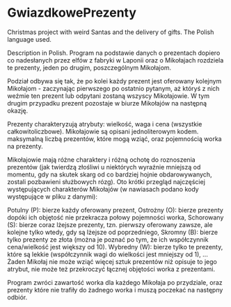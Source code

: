 # GwiazdkowePrezenty
Christmas project with weird Santas and the delivery of gifts. The Polish language used.

Description in Polish.
Program na podstawie danych o prezentach dopiero co nadesłanych przez elfów z fabryki w Laponii oraz o Mikołajach rozdziela te prezenty, jeden po drugim, poszczególnym Mikołajom. 

Podział odbywa się tak, że  po kolei każdy prezent jest oferowany kolejnym Mikołajom - zaczynając pierwszego po ostatnio pytanym,
aż któryś z nich weźmie ten prezent lub odpytani zostaną wszyscy Mikołajowie. 
W tym drugim przypadku prezent pozostaje w biurze Mikołajów na następną okazję. 

Prezenty charakteryzują atrybuty: wielkość, waga i cena (wszystkie całkowitoliczbowe). 
Mikołajowie są opisani jednoliterowym kodem. maksymalną liczbą prezentów, które mogą wziąć, oraz pojemnością worka na prezenty.

Mikołajowie mają różne charaktery i różną ochotę do roznoszenia prezentów (jak twierdzą złośliwi u niektórych wyraźnie mniejszą od momentu, gdy na skutek skarg od co bardziej hojnie obdarowywanych, zostali pozbawieni służbowych rózg). Oto krótki przegląd najczęściej występujących charakterów Mikołajów (w nawiasach podano kody występujące w pliku z danymi):

Potulny (P): bierze każdy oferowany prezent,
Ostrożny (O): bierze prezenty dopóki ich objętość nie przekracza połowy pojemności worka,
Schorowany (S): bierze coraz lżejsze prezenty, tzn. pierwszy oferowany zawsze, ale kolejne tylko wtedy, gdy są lżejsze od poprzedniego,
Skromny (B): bierze tylko prezenty ze złota (można je poznać po tym, że ich współczynnik cena/wielkość jest większy od 10).
Wybredny (W): bierze tylko te prezenty, które są lekkie (współczynnik wagi do wielkości jest mniejszy od 1),
...
Żaden Mikołaj nie może wziąć więcej sztuk prezentów niż opisuje to jego atrybut, nie może też przekroczyć łącznej objętości worka z prezentami.

Program zwróci zawartość worka dla każdego Mikołaja po przydziale, oraz prezenty które nie trafiły do żadnego worka i muszą poczekać na następny odbiór.
